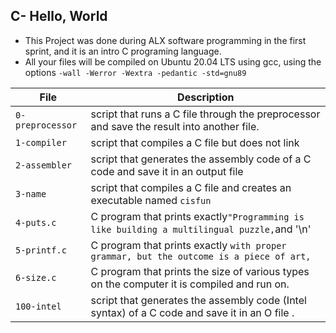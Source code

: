 ## C- Hello, World

* This Project was done during ALX software programming in the first sprint, and it is an intro C programing language.
* All your files will be compiled on Ubuntu 20.04 LTS using gcc, using the options `-wall -Werror -Wextra -pedantic -std=gnu89`

|File            |    Description                                                                               |
|----------------|----------------------------------------------------------------------------------------------|
|`0-preprocessor`| script that runs a C file through the preprocessor and save the result into another file.    |
|`1-compiler`    | script that compiles a C file but does not link                                              |
|`2-assembler`   | script that generates the assembly code of a C code and save it in an output file            |
|`3-name`        | script that compiles a C file and creates an executable named `cisfun`                       |
|`4-puts.c`      |  C program that prints exactly`"Programming is like building a multilingual puzzle,`and '\n' |
|`5-printf.c`    |  C program that prints exactly `with proper grammar, but the outcome is a piece of art,`     |
|`6-size.c`      |  C program that prints the size of various types on the computer it is compiled and run on.  |
|`100-intel`     |script that generates the assembly code (Intel syntax) of a C code and save it in an O file . || `101-quoate.c` |C program that prints exactly `and that piece of art is useful" - Dora Korpar, 2015-10-19,`   |
